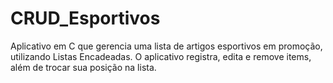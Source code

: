 # CRUD_Esportivos

Aplicativo em C que gerencia uma lista de artigos esportivos em promoção, utilizando Listas Encadeadas. O aplicativo registra, edita e remove items, além de trocar sua posição na lista.